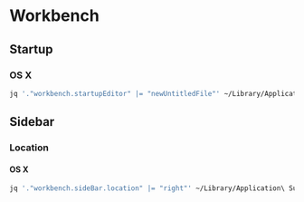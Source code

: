 # Workbench

## Startup

### OS X

```sh
jq '."workbench.startupEditor" |= "newUntitledFile"' ~/Library/Application\ Support/Code/User/settings.json | sponge ~/Library/Application\ Support/Code/User/settings.json
```

## Sidebar

### Location

#### OS X

```sh
jq '."workbench.sideBar.location" |= "right"' ~/Library/Application\ Support/Code/User/settings.json | sponge ~/Library/Application\ Support/Code/User/settings.json
```
